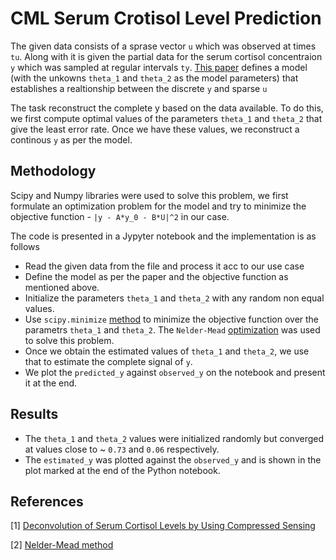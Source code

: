 # CML Serum Crotisol Level Prediction 

The given data consists of a sprase vector `u` which was observed at times `tu`. Along with it is given the partial data for the serum cortisol concentraion `y` which was sampled at regular intervals `ty`. [This paper](https://journals.plos.org/plosone/article?id=10.1371/journal.pone.0085204) defines a model (with the unkowns `theta_1` and `theta_2` as the model parameters) that establishes a realtionship between the discrete `y` and sparse `u`

The task reconstruct the complete y based on the data available. To do this, we first compute optimal values of the parameters `theta_1` and `theta_2` that give the least error rate. Once we have these values, we reconstruct a continous `y` as per the model. 

## Methodology

Scipy and Numpy libraries were used to solve this problem, we first formulate an optimization problem for the model and try to minimize the objective function - `|y - A*y_0 - B*U|^2` in our case. 

The code is presented in a Jypyter notebook and the implementation is as follows

* Read the given data from the file and process it acc to our use case
* Define the model as per the paper and the objective function as mentioned above. 
* Initialize the parameters `theta_1` and `theta_2` with any random non equal values.
* Use `scipy.minimize` [method](https://docs.scipy.org/doc/scipy/reference/generated/scipy.optimize.minimize.html) to minimize the objective function over the parametrs `theta_1` and `theta_2`. The `Nelder-Mead` [optimization](https://docs.scipy.org/doc/scipy/reference/optimize.minimize-neldermead.html#optimize-minimize-neldermead) was used to solve this problem. 
* Once we obtain the estimated values of `theta_1` and `theta_2`, we use that to estimate the complete signal of `y`.
* We plot the `predicted_y` against `observed_y` on the notebook and present it at the end. 

## Results 

* The `theta_1` and `theta_2` values were initialized randomly but converged at values close to ~ `0.73` and `0.06` respectively.
* The `estimated_y` was plotted against the `observed_y` and is shown in the plot marked at the end of the Python notebook. 

## References 

[1] [Deconvolution of Serum Cortisol Levels by Using Compressed Sensing]( https://doi.org/10.1371/journal.pone.0085204)

[2] [Nelder-Mead method](https://en.wikipedia.org/wiki/Nelder%E2%80%93Mead_method)

